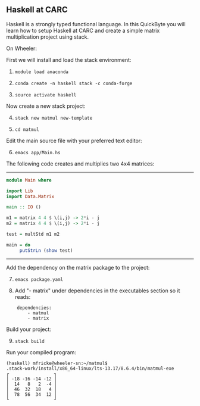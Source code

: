 ## Haskell at CARC

Haskell is a strongly typed functional language. In this QuickByte you will learn how to setup Haskell at CARC and create a simple matrix multiplication project using stack.

On Wheeler:

First we will install and load the stack environment:

1) `module load anaconda`

2) `conda create -n haskell stack -c conda-forge`

3) `source activate haskell`

Now create a new stack project:

4) `stack new matmul new-template`

5) `cd matmul`

Edit the main source file with your preferred text editor:

6) `emacs app/Main.hs`

The following code creates and multiplies two 4x4 matrices:


--------------------------
``` haskell
module Main where

import Lib
import Data.Matrix

main :: IO ()

m1 = matrix 4 4 $ \(i,j) -> 2*i - j
m2 = matrix 4 4 $ \(i,j) -> 2*i - j

test = multStd m1 m2

main = do
     putStrLn (show test)
```
--------------------------


Add the dependency on the matrix package to the project:

7) `emacs package.yaml`

8) Add "- matrix" under dependencies in the executables section so it reads:

```	
	dependencies:		
		- matmul
		- matrix
```

Build your project:

9) `stack build`

Run your compiled program:

```
(haskell) mfricke@wheeler-sn:~/matmul$
.stack-work/install/x86_64-linux/lts-13.17/8.6.4/bin/matmul-exe
┌                 ┐
│ -18 -16 -14 -12 │
│  14   8   2  -4 │
│  46  32  18   4 │
│  78  56  34  12 │
└                 ┘
```
